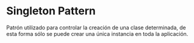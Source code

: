 # Singleton Pattern
Patrón utilizado para controlar la creación de una clase determinada, de esta forma sólo se puede crear una única instancia en toda la aplicación.
